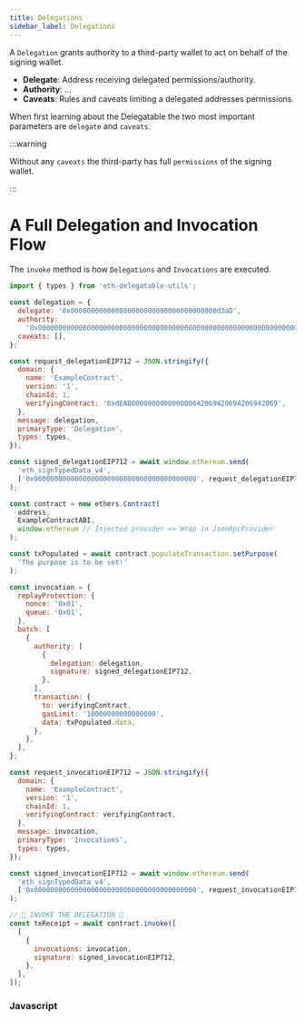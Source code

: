 ```yaml
---
title: Delegations
sidebar_label: Delegations
---
```


A `Delegation` grants authority to a third-party wallet to act on behalf of the signing wallet.

- **Delegate**: Address receiving delegated permissions/authority.
- **Authority**: ...
- **Caveats**: Rules and caveats limiting a delegated addresses permissions.

When first learning about the Delegatable the two most important parameters are `delegate` and `caveats`.

:::warning

Without any `caveats` the third-party has full `permissions` of the signing wallet.

:::

# A Full Delegation and Invocation Flow

The `invoke` method is how `Delegations` and `Invocations` are executed.

```js
import { types } from 'eth-delegatable-utils';

const delegation = {
  delegate: '0x000000000000000000000000000000000000d3aD',
  authority:
    '0x0000000000000000000000000000000000000000000000000000000000000000',
  caveats: [],
};

const request_delegationEIP712 = JSON.stringify({
  domain: {
    name: 'ExampleContract',
    version: '1',
    chainId: 1,
    verifyingContract: '0xdEAD000000000000000042069420694206942069',
  },
  message: delegation,
  primaryType: 'Delegation',
  types: types,
});

const signed_delegationEIP712 = await window.ethereum.send(
  'eth_signTypedData_v4',
  ['0x0000000000000000000000000000000000000000', request_delegationEIP712]
);

const contract = new ethers.Contract(
  address,
  ExampleContractABI,
  window.ethereum // Injected provider => Wrap in JsonRpcProvider
);

const txPopulated = await contract.populateTransaction.setPurpose(
  'The purpose is to be set!'
);

const invocation = {
  replayProtection: {
    nonce: '0x01',
    queue: '0x01',
  },
  batch: [
    {
      authority: [
        {
          delegation: delegation,
          signature: signed_delegationEIP712,
        },
      ],
      transaction: {
        to: verifyingContract,
        gasLimit: '10000000000000000',
        data: txPopulated.data,
      },
    },
  ],
};

const request_invocationEIP712 = JSON.stringify({
  domain: {
    name: 'ExampleContract',
    version: '1',
    chainId: 1,
    verifyingContract: verifyingContract,
  },
  message: invocation,
  primaryType: 'Invocations',
  types: types,
});

const signed_invocationEIP712 = await window.ethereum.send(
  'eth_signTypedData_v4',
  ['0x0000000000000000000000000000000000000000', request_invocationEIP712]
);

// 🎉 INVOKE THE DELEGATION 🎊
const txReceipt = await contract.invoke([
  [
    {
      invocations: invocation,
      signature: signed_invocationEIP712,
    },
  ],
]);
```

### Javascript

```

```

